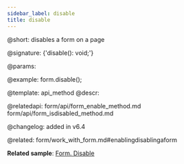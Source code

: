 ```yaml
---
sidebar_label: disable
title: disable
---          
```


@short: disables a form on a page

@signature: {'disable(): void;'}

@params:

@example:
form.disable();

@template: api_method
@descr:

@relatedapi: form/api/form_enable_method.md
form/api/form_isdisabled_method.md

@changelog:
added in v6.4

@related: form/work_with_form.md#enablingdisablingaform

**Related sample**: [Form. Disable](https://snippet.dhtmlx.com/few71nk2)
